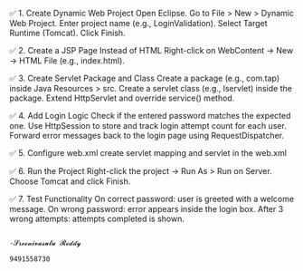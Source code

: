 ✅ 1. Create Dynamic Web Project
Open Eclipse.
Go to File > New > Dynamic Web Project.
Enter project name (e.g., LoginValidation).
Select Target Runtime (Tomcat).
Click Finish.


✅ 2. Create a JSP Page Instead of HTML
Right-click on WebContent → New → HTML File (e.g., index.html).

✅ 3. Create Servlet Package and Class
Create a package (e.g., com.tap) inside Java Resources > src.
Create a servlet class (e.g., lservlet) inside the package.
Extend HttpServlet and override service() method.

✅ 4. Add Login Logic
Check if the entered password matches the expected one.
Use HttpSession to store and track login attempt count for each user.
Forward error messages back to the login page using RequestDispatcher.

✅ 5. Configure web.xml
create servlet mapping and servlet in the web.xml

✅ 6. Run the Project
Right-click the project → Run As > Run on Server.
Choose Tomcat and click Finish.

✅ 7. Test Functionality
On correct password: user is greeted with a welcome message.
On wrong password: error appears inside the login box.
After 3 wrong attempts: attempts completed is shown.

                                                                                                                -𝓢𝓻𝓮𝓮𝓷𝓲𝓿𝓪𝓼𝓾𝓵𝓾 𝓡𝓮𝓭𝓭𝔂
                                                                                                                       9491558730
